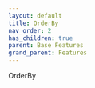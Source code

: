 ```yaml
---
layout: default
title: OrderBy
nav_order: 2
has_children: true
parent: Base Features
grand_parent: Features
---
```


OrderBy
